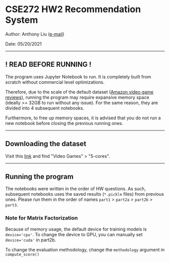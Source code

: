 # CSE272 HW2 Recommendation System 

Author: Anthony Liu ([e-mail](mailto:hliu35@ucsc.edu))

Date: 05/20/2021

----

## ! READ BEFORE RUNNING !
The program uses Jupyter Notebook to run. It is completely built from scratch without commercial level optimizations. 

Therefore, due to the scale of the default dataset ([Amazon video game reviews](http://jmcauley.ucsd.edu/data/amazon/)), running the program may require expansive memory space (ideally >= 32GB to run without any issue). For the same reason, they are divided into 4 subsequent notebooks.

Furthermore, to free up memory spaces, it is advised that you do not run a new notebook before closing the previous running ones. 

----

## Downloading the dataset
Visit this [link](http://jmcauley.ucsd.edu/data/amazon/) and find "Video Games" > "5-cores".

----

## Running the program
The notebooks were written in the order of HW questions. As such, subsequent notebooks uses the saved results (`*.pickle` files) from previous ones. Please run them in the order of names `part1` > `part2a` > `part2b` > `part3`.

### Note for Matrix Factorization
Because of memory usage, the default device for training models is `device='cpu'`. To change the device to GPU, you can manually set `device='cuda'` in part2b.

To change the evaluation methodology, change the `methodology` argument in `compute_score()`
